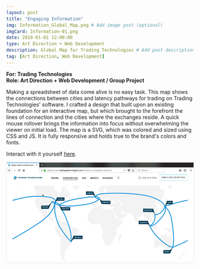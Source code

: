 ```yaml
---
layout: post
title: "Engaging Information"
img: Information_Global_Map.png # Add image post (optional)
imgCard: Information-01.png
date: 2018-01-01 12:00:00
type: Art Direction + Web Development
description: Global Map for Trading Technologies # Add post description (optional)
tag: [Art Direction, Web Development]
---
```

<b>For: Trading Technologies</b><br/>
<b>Role: Art Direction + Web Development / Group Project</b>

Making a spreadsheet of data come alive is no easy task.  This map shows the connections between cities and latency pathways for trading on Trading Technologies' software. I crafted a design that built upon an existing foundation for an interactive map, but which brought to the forefront the lines of connection and the cities where the exchanges reside.  A quick mouse rollover brings the information into focus without overwhelming the viewer on initial load.  The map is a SVG, which was colored and sized using CSS and JS. It is fully responsive and holds true to the brand's colors and fonts.

Interact with it yourself <a href="https://www.tradingtechnologies.com/infrastructure/global-network/" target="_blank">here</a>.

<div class="post_image_addl">
    <img src="/assets/img/Information_Global_Map.gif" alt="Showing the Map Layout and Hover" style="border:1px solid #e6e6e6;">
</div>